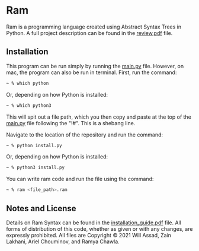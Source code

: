 # Ram 

Ram is a programming language created using Abstract Syntax Trees in Python. A full project description can be found in the [review.pdf](https://github.com/willassad/ram/blob/main/review.pdf) file.

## Installation

This program can be run simply by running the [main.py](https://github.com/willassad/ram/blob/main/main.py) file. However, on mac, the program can also be run in terminal. First, run the command:

```zsh
~ % which python
```

Or, depending on how Python is installed:

```zsh
~ % which python3
```

This will spit out a file path, which you then copy and paste at the top of the [main.py](https://github.com/willassad/ram/blob/main/main.py) file following the "!#". This is a shebang line.

Navigate to the location of the repository and run the command:

```zsh
~ % python install.py
```

Or, depending on how Python is installed:

```zsh
~ % python3 install.py
```

You can write ram code and run the file using the command:

```zsh
~ % ram <file_path>.ram
```


## Notes and License

Details on Ram Syntax can be found in the [installation_guide.pdf](https://github.com/willassad/ram/blob/main/installation_guide.pdf) file. All forms of distribution of this code, whether as given or with any changes, are expressly prohibited. All files are Copyright &copy; 2021 Will Assad, Zain Lakhani, Ariel Chouminov, and Ramya Chawla.
